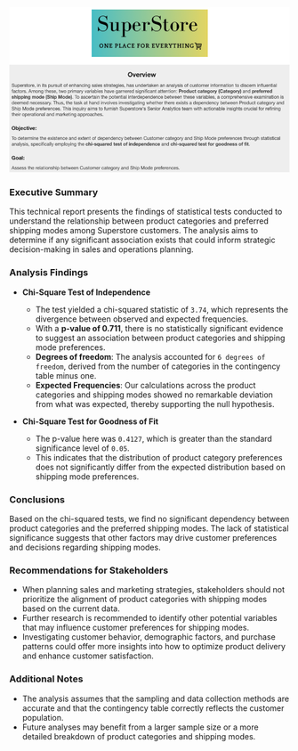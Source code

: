 <img src = 'snapshot1.png'>

### Executive Summary
This technical report presents the findings of statistical tests conducted to understand the relationship between product categories and preferred shipping modes among Superstore customers. The analysis aims to determine if any significant association exists that could inform strategic decision-making in sales and operations planning.

### Analysis Findings
- **Chi-Square Test of Independence**
  - The test yielded a chi-squared statistic of `3.74`, which represents the divergence between observed and expected frequencies.
  - With a **p-value of 0.711**, there is no statistically significant evidence to suggest an association between product categories and shipping mode preferences.
  - **Degrees of freedom**: The analysis accounted for `6 degrees of freedom`, derived from the number of categories in the contingency table minus one.
  - **Expected Frequencies**: Our calculations across the product categories and shipping modes showed no remarkable deviation from what was expected, thereby supporting the null hypothesis.

- **Chi-Square Test for Goodness of Fit**
  - The p-value here was `0.4127`, which is greater than the standard significance level of `0.05`. 
  - This indicates that the distribution of product category preferences does not significantly differ from the expected distribution based on shipping mode preferences.

### Conclusions
Based on the chi-squared tests, we find no significant dependency between product categories and the preferred shipping modes. The lack of statistical significance suggests that other factors may drive customer preferences and decisions regarding shipping modes.

### Recommendations for Stakeholders
- When planning sales and marketing strategies, stakeholders should not prioritize the alignment of product categories with shipping modes based on the current data.
- Further research is recommended to identify other potential variables that may influence customer preferences for shipping modes.
- Investigating customer behavior, demographic factors, and purchase patterns could offer more insights into how to optimize product delivery and enhance customer satisfaction.

### Additional Notes
- The analysis assumes that the sampling and data collection methods are accurate and that the contingency table correctly reflects the customer population.
- Future analyses may benefit from a larger sample size or a more detailed breakdown of product categories and shipping modes.
